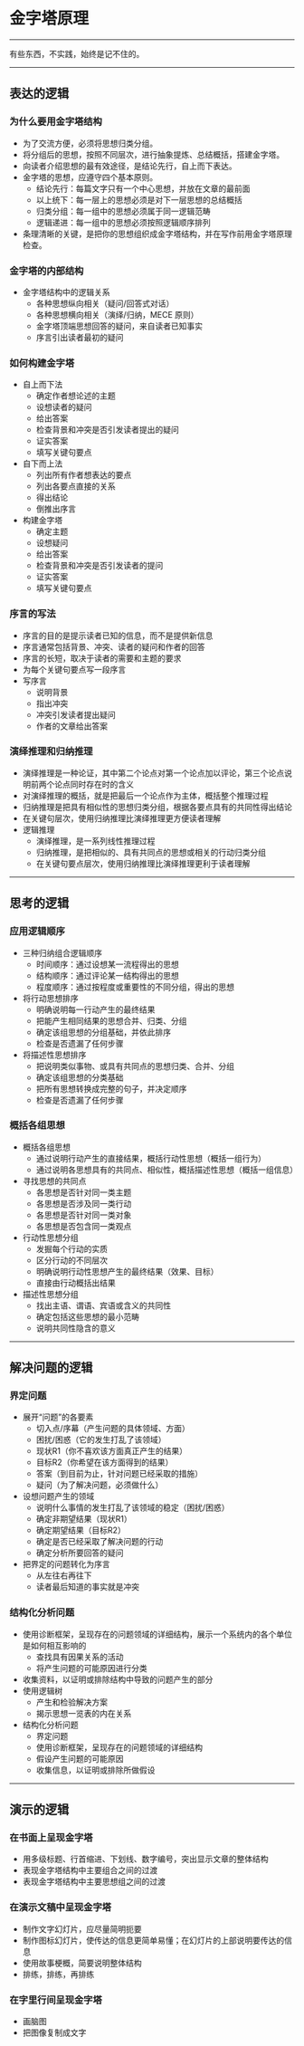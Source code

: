 # 金字塔原理

---

有些东西，不实践，始终是记不住的。

---

## 表达的逻辑

### 为什么要用金字塔结构
- 为了交流方便，必须将思想归类分组。
- 将分组后的思想，按照不同层次，进行抽象提炼、总结概括，搭建金字塔。
- 向读者介绍思想的最有效途径，是结论先行，自上而下表达。
- 金字塔的思想，应遵守四个基本原则。
    - 结论先行：每篇文字只有一个中心思想，并放在文章的最前面
    - 以上统下：每一层上的思想必须是对下一层思想的总结概括
    - 归类分组：每一组中的思想必须属于同一逻辑范畴
    - 逻辑递进：每一组中的思想必须按照逻辑顺序排列
- 条理清晰的关键，是把你的思想组织成金字塔结构，并在写作前用金字塔原理检查。

### 金字塔的内部结构
- 金字塔结构中的逻辑关系
    - 各种思想纵向相关（疑问/回答式对话）
    - 各种思想横向相关（演绎/归纳，MECE 原则）
    - 金字塔顶端思想回答的疑问，来自读者已知事实
    - 序言引出读者最初的疑问

### 如何构建金字塔
- 自上而下法
    - 确定作者想论述的主题
    - 设想读者的疑问
    - 给出答案
    - 检查背景和冲突是否引发读者提出的疑问
    - 证实答案
    - 填写关键句要点
- 自下而上法
    - 列出所有作者想表达的要点
    - 列出各要点直接的关系
    - 得出结论
    - 倒推出序言
- 构建金字塔
    - 确定主题
    - 设想疑问
    - 给出答案
    - 检查背景和冲突是否引发读者的提问
    - 证实答案
    - 填写关键句要点

### 序言的写法
- 序言的目的是提示读者已知的信息，而不是提供新信息
- 序言通常包括背景、冲突、读者的疑问和作者的回答
- 序言的长短，取决于读者的需要和主题的要求
- 为每个关键句要点写一段序言
- 写序言
    - 说明背景
    - 指出冲突
    - 冲突引发读者提出疑问
    - 作者的文章给出答案

### 演绎推理和归纳推理
- 演绎推理是一种论证，其中第二个论点对第一个论点加以评论，第三个论点说明前两个论点同时存在时的含义
- 对演绎推理的概括，就是把最后一个论点作为主体，概括整个推理过程
- 归纳推理是把具有相似性的思想归类分组，根据各要点具有的共同性得出结论
- 在关键句层次，使用归纳推理比演绎推理更方便读者理解
- 逻辑推理
    - 演绎推理，是一系列线性推理过程
    - 归纳推理，是把相似的、具有共同点的思想或相关的行动归类分组
    - 在关键句要点层次，使用归纳推理比演绎推理更利于读者理解

---

## 思考的逻辑

### 应用逻辑顺序
- 三种归纳组合逻辑顺序
    - 时间顺序：通过设想某一流程得出的思想
    - 结构顺序：通过评论某一结构得出的思想
    - 程度顺序：通过按程度或重要性的不同分组，得出的思想
- 将行动思想排序
    - 明确说明每一行动产生的最终结果
    - 把能产生相同结果的思想合并、归类、分组
    - 确定该组思想的分组基础，并依此排序
    - 检查是否遗漏了任何步骤
- 将描述性思想排序
    - 把说明类似事物、或具有共同点的思想归类、合并、分组
    - 确定该组思想的分类基础
    - 把所有思想转换成完整的句子，并决定顺序
    - 检查是否遗漏了任何步骤

### 概括各组思想
- 概括各组思想
    - 通过说明行动产生的直接结果，概括行动性思想（概括一组行为）
    - 通过说明各思想具有的共同点、相似性，概括描述性思想（概括一组信息）
- 寻找思想的共同点
    - 各思想是否针对同一类主题
    - 各思想是否涉及同一类行动
    - 各思想是否针对同一类对象
    - 各思想是否包含同一类观点
- 行动性思想分组
    - 发掘每个行动的实质
    - 区分行动的不同层次
    - 明确说明行动性思想产生的最终结果（效果、目标）
    - 直接由行动概括出结果
- 描述性思想分组
    - 找出主语、谓语、宾语或含义的共同性
    - 确定包括这些思想的最小范畴
    - 说明共同性隐含的意义

---

## 解决问题的逻辑

### 界定问题
- 展开“问题”的各要素
    - 切入点/序幕（产生问题的具体领域、方面）
    - 困扰/困惑（它的发生打乱了该领域）
    - 现状R1（你不喜欢该方面真正产生的结果）
    - 目标R2（你希望在该方面得到的结果）
    - 答案（到目前为止，针对问题已经采取的措施）
    - 疑问（为了解决问题，必须做什么）
- 设想问题产生的领域
    - 说明什么事情的发生打乱了该领域的稳定（困扰/困惑）
    - 确定非期望结果（现状R1）
    - 确定期望结果（目标R2）
    - 确定是否已经采取了解决问题的行动
    - 确定分析所要回答的疑问
- 把界定的问题转化为序言
    - 从左往右再往下
    - 读者最后知道的事实就是冲突

### 结构化分析问题
- 使用诊断框架，呈现存在的问题领域的详细结构，展示一个系统内的各个单位是如何相互影响的
    - 查找具有因果关系的活动
    - 将产生问题的可能原因进行分类
- 收集资料，以证明或排除结构中导致的问题产生的部分
- 使用逻辑树
    - 产生和检验解决方案
    - 揭示思想一览表的内在关系
- 结构化分析问题
    - 界定问题
    - 使用诊断框架，呈现存在的问题领域的详细结构
    - 假设产生问题的可能原因
    - 收集信息，以证明或排除所做假设

---

## 演示的逻辑

### 在书面上呈现金字塔
- 用多级标题、行首缩进、下划线、数字编号，突出显示文章的整体结构
- 表现金字塔结构中主要组合之间的过渡
- 表现金字塔结构中主要思想组之间的过渡

### 在演示文稿中呈现金字塔
- 制作文字幻灯片，应尽量简明扼要
- 制作图标幻灯片，使传达的信息更简单易懂；在幻灯片的上部说明要传达的信息
- 使用故事梗概，简要说明整体结构
- 排练，排练，再排练

### 在字里行间呈现金字塔
- 画脑图
- 把图像复制成文字
